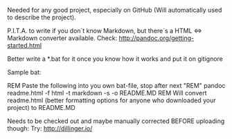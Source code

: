 Needed for any good project, especially on GitHub (Will automatically used to describe the project).

P.I.T.A. to write if you don´t know Markdown, but there´s a HTML <=> Markdown converter available.
Check: http://pandoc.org/getting-started.html

Better write a *.bat for it once you know how it works and put it on gitignore

Sample bat:

REM Paste the following into you own bat-file, stop after next "REM"
pandoc readme.html -f html -t markdown -s -o README.MD
REM Will convert readme.html (better formatting options for anyone who downloaded your project) to README.MD

Needs to be checked out and maybe manually corrected BEFORE uploading though:
Try: http://dillinger.io/
